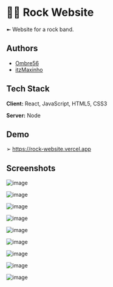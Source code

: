 # 👩‍💻 Rock Website

➼ Website for a rock band.


## Authors

- [Ombre56](https://www.github.com/Ombre56)
- [itzMaxinho](https://github.com/itzMaxinho)


## Tech Stack

**Client:** React, JavaScript, HTML5, CSS3

**Server:** Node


## Demo

➢ https://rock-website.vercel.app


## Screenshots

![image](https://user-images.githubusercontent.com/18633930/190684770-9ba3c810-1b8c-421f-a22b-4c753fb3f1d0.png)

![image](https://user-images.githubusercontent.com/18633930/190684864-05a22b21-2410-43c7-b821-103d71c11f51.png)

![image](https://user-images.githubusercontent.com/18633930/190684947-a32398af-a2cc-4b00-a619-07befc5bdc5a.png)

![image](https://user-images.githubusercontent.com/18633930/190684982-9ca6a986-f580-4853-b59c-375ae58fcefc.png)

![image](https://user-images.githubusercontent.com/18633930/190685039-2fa507fa-229d-4c31-9f7a-19146ad13eb6.png)

![image](https://user-images.githubusercontent.com/18633930/190685078-38bd683c-4204-47de-a636-edeb2782eb64.png)

![image](https://user-images.githubusercontent.com/18633930/190685131-70428474-3703-4427-b704-993a791d6934.png)

![image](https://user-images.githubusercontent.com/18633930/190685202-2a7da4ce-6b1e-4f20-912f-45d9bfdadfb7.png)

![image](https://user-images.githubusercontent.com/18633930/190685244-3ba4d4aa-d97c-428b-9383-c5e6a4fb1e57.png)
